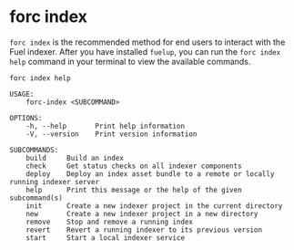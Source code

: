 # forc index

`forc index` is the recommended method for end users to interact with the Fuel indexer. After you have installed `fuelup`, you can run the `forc index help` command in your terminal to view the available commands.

```text
forc index help
```

```text
USAGE:
    forc-index <SUBCOMMAND>

OPTIONS:
    -h, --help       Print help information
    -V, --version    Print version information

SUBCOMMANDS:
    build     Build an index
    check     Get status checks on all indexer components
    deploy    Deploy an index asset bundle to a remote or locally running indexer server
    help      Print this message or the help of the given subcommand(s)
    init      Create a new indexer project in the current directory
    new       Create a new indexer project in a new directory
    remove    Stop and remove a running index
    revert    Revert a running indexer to its previous version
    start     Start a local indexer service
```
